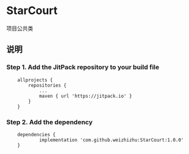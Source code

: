 # StarCourt
项目公共类 

## 说明
### Step 1. Add the JitPack repository to your build file

```
	allprojects {
		repositories {
			...
			maven { url 'https://jitpack.io' }
		}
	}
```

### **Step 2.** Add the dependency

```
	dependencies {
	        implementation 'com.github.weizhizhu:StarCourt:1.0.0'
	}
```
